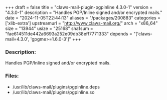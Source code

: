 +++
draft = false
title = "claws-mail-plugin-pgpinline 4.3.0-1"
version = "4.3.0-1"
description = "Handles PGP/Inline signed and/or encrypted mails."
date = "2024-11-05T22:44:13"
aliases = "/packages/200883"
categories = ['xlib-extra']
upstreamurl = "http://www.claws-mail.org/"
arch = "x86_64"
size = "13944"
usize = "25168"
sha1sum = "fae614511de442a6693a252e09db38eff7771333"
depends = "['claws-mail=4.3.0', 'gpgme>=1.6.0-3']"
+++
### Description: 
Handles PGP/Inline signed and/or encrypted mails.

### Files: 
* /usr/lib/claws-mail/plugins/pgpinline.deps
* /usr/lib/claws-mail/plugins/pgpinline.so
